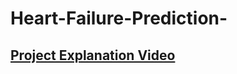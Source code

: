 # Heart-Failure-Prediction-
## [Project Explanation Video](https://drive.google.com/drive/folders/1BjjtHKDJCj-8wZJGu2VITbDWzj6fL6ZX?usp=share_link)
